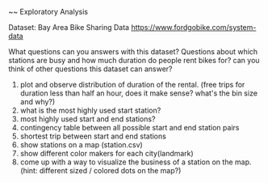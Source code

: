 ~~ Exploratory Analysis

Dataset: Bay Area Bike Sharing Data https://www.fordgobike.com/system-data

What questions can you answers with this dataset? Questions about which stations are busy and how much duration do people rent bikes for? can you think of other questions this dataset can answer?

1. plot and observe distribution of duration of the rental. (free trips for duration less than half an hour, does it make sense? what's the bin size and why?) 
2. what is the most highly used start station?
3. most highly used start and end stations?
4. contingency table between all possible start and end station pairs
5. shortest trip between start and end stations
6. show stations on a map (station.csv)
7. show different color makers for each city(landmark)
8. come up with a way to visualize the business of a station on the map. (hint: different sized / colored dots on the map?)
